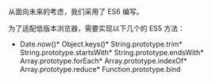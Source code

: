 从面向未来的考虑，我们采用了 ES6 编写。

为了适配低版本浏览器，需要实现以下几个的 ES5 方法：

* Date.now()* Object.keys()* String.prototype.trim* String.prototype.startsWith* String.prototype.endsWith* Array.prototype.forEach* Array.prototype.indexOf* Array.prototype.reduce* Function.prototype.bind
